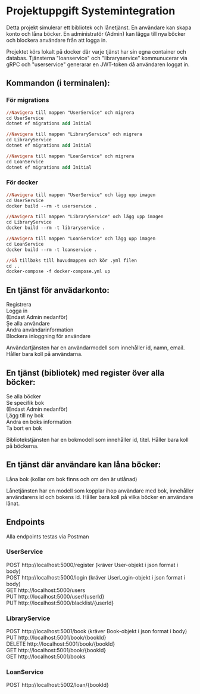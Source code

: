# Projektuppgift Systemintegration

Detta projekt simulerar ett bibliotek och lånetjänst. En användare kan skapa konto och låna böcker. En administratör (Admin) kan lägga till nya böcker och blockera användare från att logga in.

Projektet körs lokalt på docker där varje tjänst har sin egna container och databas. Tjänsterna "loanservice" och "libraryservice" kommunucerar via gRPC och "userservice" generarar en JWT-token då användaren loggat in.

## Kommandon (i terminalen):

### För migrations

```ps
//Navigera till mappen "UserService" och migrera
cd UserService
dotnet ef migrations add Initial

//Navigera till mappen "LibraryService" och migrera
cd LibraryService
dotnet ef migrations add Initial

//Navigera till mappen "LoanService" och migrera
cd LoanService
dotnet ef migrations add Initial
```

### För docker

```ps
//Navigera till mappen "UserService" och lägg upp imagen
cd UserService
docker build --rm -t userservice .

//Navigera till mappen "LibraryService" och lägg upp imagen
cd LibraryService
docker build --rm -t libraryservice .

//Navigera till mappen "LoanService" och lägg upp imagen
cd LoanService
docker build --rm -t loanservice .

//Gå tillbaks till huvudmappen och kör .yml filen
cd ..
docker-compose -f docker-compose.yml up
```

## En tjänst för anvädarkonto:

Registrera<br>
Logga in<br>
(Endast Admin nedanför)<br>
Se alla användare<br>
Ändra användarinformation<br>
Blockera inloggning för användare<br>

Användartjänsten har en användarmodell som innehåller id, namn, email. Håller bara koll på användarna.

## En tjänst (bibliotek) med register över alla böcker:

Se alla böcker<br>
Se specifik bok<br>
(Endast Admin nedanför)<br>
Lägg till ny bok<br>
Ändra en boks information<br>
Ta bort en bok<br>

Bibliotekstjänsten har en bokmodell som innehåller id, titel. Håller bara koll på böckerna.

## En tjänst där användare kan låna böcker:

Låna bok (kollar om bok finns och om den är utlånad)<br>

Lånetjänsten har en modell som kopplar ihop användare med bok, innehåller användarens id och bokens id. Håller bara koll på vilka böcker en användare lånat.

## Endpoints

Alla endpoints testas via Postman

### UserService

POST http://localhost:5000/register (kräver User-objekt i json format i body)<br>
POST http://localhost:5000/login (kräver UserLogin-objekt i json format i body)<br>
GET http://localhost:5000/users<br>
PUT http://localhost:5000/user/{userId}<br>
PUT http://localhost:5000/blacklist/{userId}<br>

### LibraryService

POST http://localhost:5001/book (kräver Book-objekt i json format i body)<br>
PUT http://localhost:5001/book/{bookId}<br>
DELETE http://localhost:5001/book/{bookId}<br>
GET http://localhost:5001/book/{bookId}<br>
GET http://localhost:5001/books<br>

### LoanService

POST http://localhost:5002/loan/{bookId}<br>
